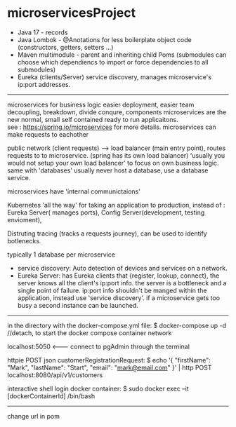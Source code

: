 # microservicesProject

+ Java 17 - records
+ Java Lombok - @Anotations for less boilerplate object code (constructors, getters, setters ...)
+ Maven multimodule - parent and inheriting child Poms (submodules can choose which dependiencs to import or force dependencies to all submodules)
+ Eureka (clients/Server) service discovery, manages microservice's ip:port addresses.

------------------------------------------------------------

microservices for business logic
easier deployment, easier team decoupling, breakdown, divide conqure, components
microservices are the new normal, small self contained ready to run applicaitons.   
see : https://spring.io/microservices for more details.
microservices can make requests to eachother

public network (client requests) --> load balancer (main entry point), routes requests to to microservice.
(spring has its own load balancer) 'usually you would not setup your own load balancer' to focus on own business logic.
same with 'databases' usually never host a database, use a database service. 

microservices have 'internal communictaions'

Kubernetes 'all the way' for taking an application to production, instead of : 
Eureka Server( manages ports), Config Server(development, testing envioment), 

Distruting tracing (tracks a requests journey), can be used to identify botlenecks.

typically 1 database per microservice

+ service discovery: Auto detection of devices and services on a network.
+ Eureka Server: has Eureka clients that {register, lookup, connect}, the server knows all the client's ip:port info.
the server is a bottleneck and a single point of failure.
ip:port info shouldn't be manged within the application, instead use 'service discovery'.
if a microservice gets too busy a second instance can be launched.


------------------------------------------------------------




in the directory with the docker-compose.yml file:
$ docker-compose up -d        //detach, to start the docker compose container network

localhost:5050                <--- connect to pgAdmin through the terminal

httpie POST json customerRegistrationRequest:
 $ echo '{ "firstName": "Mark", "lastName": "Start", "email": "mark@email.com" }' | http POST localhost:8080/api/v1/customers

interactive shell login docker container:
 $ sudo docker exec –it [dockerContainerId] /bin/bash


-----------------------------------------------------------
change url in pom
